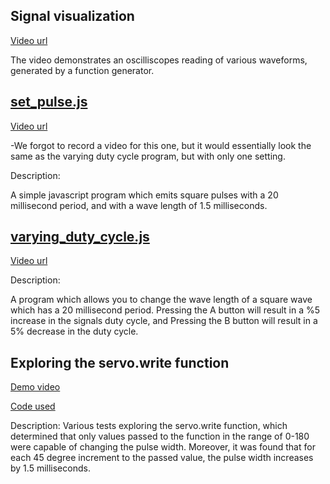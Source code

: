 ## Signal visualization

[Video url](https://imgur.com/a/AgrIYKC)


The video demonstrates an oscilliscopes reading of various waveforms, generated by a function generator.

## [set_pulse.js](https://github.com/Introduction-to-Computer-Engineering/final-project-assignment-8-week-13-O11WL1D/blob/master/set_pulse.js)

[Video url](https://imgur.com/a/Id4Lk6G)

-We forgot to record a video for this one, but it would essentially look the same as the varying duty cycle program, but with only one setting.   


Description:

A simple javascript program which emits square pulses with a 20 millisecond period, and with a wave length of 1.5 milliseconds. 

## [varying_duty_cycle.js](https://github.com/Introduction-to-Computer-Engineering/final-project-assignment-8-week-13-O11WL1D/blob/master/varying_duty_cycle.js)

[Video url](https://imgur.com/a/Id4Lk6G)

Description:

A program which allows you to change the wave length of a square wave which has a 20 millisecond period. Pressing the A button will result in a %5 increase in the signals duty cycle, and Pressing the B button will result in a 5% decrease in the duty cycle.  


## Exploring the servo.write function

[Demo video](https://imgur.com/a/OUNa16G)

[Code used](https://github.com/Introduction-to-Computer-Engineering/final-project-assignment-8-week-13-O11WL1D/blob/master/servo.js)

Description: 
Various tests exploring the servo.write function, which determined that only values passed to the function in the range of 0-180 were capable of changing the pulse width. Moreover, it was found that for each 45 degree increment to the passed value, the pulse width increases by 1.5 milliseconds.   


